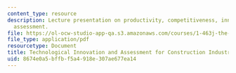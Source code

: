 ```yaml
---
content_type: resource
description: Lecture presentation on productivity, competitiveness, innovation, and
  assessment.
file: https://ol-ocw-studio-app-qa.s3.amazonaws.com/courses/1-463j-the-impact-of-globalization-on-the-built-environment-fall-2009/8674e0a5bffbf5a4918e307ae677ea14_MIT1_463JF09_lec10.pdf
file_type: application/pdf
resourcetype: Document
title: Technological Innovation and Assessment for Construction Industry
uid: 8674e0a5-bffb-f5a4-918e-307ae677ea14
---
```

